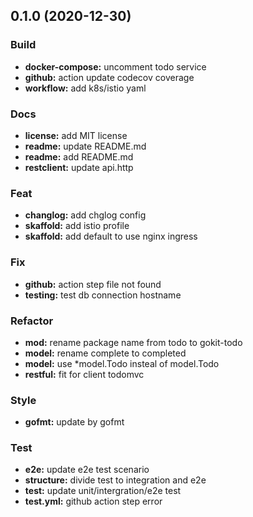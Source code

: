 
<a name="0.1.0"></a>
## 0.1.0 (2020-12-30)

### Build

* **docker-compose:** uncomment todo service
* **github:** action update codecov coverage
* **workflow:** add k8s/istio yaml

### Docs

* **license:** add MIT license
* **readme:** update README.md
* **readme:** add README.md
* **restclient:** update api.http

### Feat

* **changlog:** add chglog config
* **skaffold:** add istio profile
* **skaffold:** add default to use nginx ingress

### Fix

* **github:** action step file not found
* **testing:** test db connection hostname

### Refactor

* **mod:** rename package name from todo to gokit-todo
* **model:** rename complete to completed
* **model:** use *model.Todo insteal of model.Todo
* **restful:** fit for client todomvc

### Style

* **gofmt:** update by gofmt

### Test

* **e2e:** update e2e test scenario
* **structure:** divide test to integration and e2e
* **test:** update unit/intergration/e2e test
* **test.yml:** github action step error

